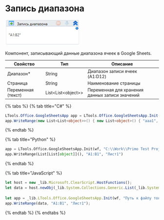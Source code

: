 # Запись диапазона

![](<../../../.gitbook/assets/image (429).png>)

Компонент, записывающий данные диапазона ячеек в Google Sheets.

| Свойство           | Тип                  | Описание                                       |
| ------------------ | -------------------- | ---------------------------------------------- |
| Диапазон\*         | String               | Диапазон записи ячеек (A1:D12)                 |
| Страница           | String               | Наименование страницы                          |
| Переменная (текст) | List\<List\<object>> | Переменная для хранения данных записи значений |

{% tabs %}
{% tab title="C#" %}
```csharp
LTools.Office.GoogleSheetsApp app = LTools.Office.GoogleSheetsApp.Init(wf, @"Путь к файлу токена", @"ID документа");
app.WriteRange(new List<List<object>>() { new List<object>() { "aaa1", "bbb1" } }, "A1:B1", "Лист1");
```
{% endtab %}

{% tab title="Python" %}
```python
app = LTools.Office.GoogleSheetsApp.Init(wf, "C:\\Work\\Primo Test Projects\\ttt\\gstoken\\Google.Apis.Auth.OAuth2.Responses.TokenResponse-user", "11QELuPkG1eD5u3Sn-JSQe4PtJqMqK_-yXKhXiuWQSLA") #LTools.Office.GoogleSheetsApp
app.WriteRange(List[List[object]](), "A1:B1", "Лист1")
```
{% endtab %}

{% tab title="JavaScript" %}
```javascript
let host = new _lib.Microsoft.ClearScript.HostFunctions();
let data = host.newObj(_lib.System.Collections.Generic.List(_lib.System.Collections.Generic.List(_lib.System.Object)));

let app = _lib.LTools.Office.GoogleSheetsApp.Init(wf, "Путь к файлу токена", "ID документа");
app.WriteRange(data, "A1:B1", "Лист1");
```
{% endtab %}
{% endtabs %}

